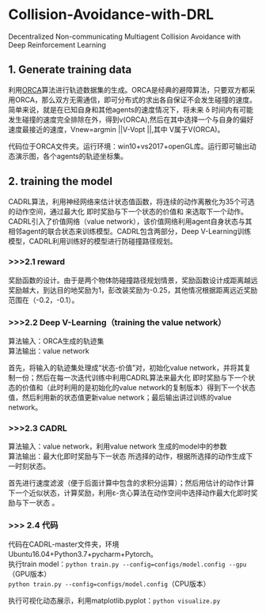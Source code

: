 # Collision-Avoidance-with-DRL
Decentralized Non-communicating Multiagent Collision Avoidance with Deep Reinforcement Learning

## 1. Generate training data
  利用[ORCA](http://www.meltycriss.com/2017/01/14/paper-orca/)算法进行轨迹数据集的生成。ORCA是经典的避障算法，只要双方都采用ORCA，那么双方无需通信，即可分布式的求出各自保证不会发生碰撞的速度。简单来说，就是在已知自身和其他agents的速度情况下，将未来 δ 时间内有可能发生碰撞的速度完全排除在外，得到v(ORCA),然后在其中选择一个与自身的偏好速度最接近的速度，Vnew=argmin ||V-Vopt ||,其中	V属于V(ORCA)。
  
  代码位于ORCA文件夹。运行环境：win10+vs2017+openGL库。运行即可输出动态演示图，各个agents的轨迹坐标集。

## 2. training the model
  CADRL算法，利用神经网络来估计状态值函数，将连续的动作离散化为35个可选的动作空间，通过最大化 即时奖励与下一个状态的价值和 来选取下一个动作。CADRL引入了价值网络（value network），该价值网络利用agent自身状态与其相邻agent的联合状态来训练模型。CADRL包含两部分，Deep V-Learning训练模型，CADRL利用训练好的模型进行防碰撞路径规划。
### >>>2.1 reward
  奖励函数的设计。由于是两个物体防碰撞路径规划情景，奖励函数设计成距离越远奖励越大，到达目的地奖励为1，彭改装奖励为-0.25，其他情况根据距离远近奖励范围在（-0.2，-0.1）。

### >>>2.2 Deep V-Learning（training the value network）
  算法输入：ORCA生成的轨迹集  
  算法输出：value network
  
  首先，将输入的轨迹集处理成“状态-价值”对，初始化value network，并将其复制一份；然后在每一次迭代训练中利用CADRL算法来最大化 即时奖励与下一个状态的价值和（此时利用的是初始化的value network的复制版本）得到下一个状态值，然后利用新的状态值更新value network；最后输出讲过训练的value network。
  
### >>>2.3 CADRL
  算法输入：value network，利用value network 生成的model中的参数   
  算法输出：最大化即时奖励与下一状态 所选择的动作，根据所选择的动作生成下一时刻状态。
  
  首先进行速度滤波（便于后面计算中包含的求积分运算）；然后用估计的动作计算下一个近似状态，计算奖励，利用ε-贪心算法在动作空间中选择动作最大化即时奖励与下一状态 。
  
### >>> 2.4 代码
  代码在CADRL-master文件夹，环境Ubuntu16.04+Python3.7+pycharm+Pytorch。      
  执行train model：`python train.py --config=configs/model.config --gpu`（GPU版本）      
                   `python train.py --config=configs/model.config`（CPU版本）
                   
                   
  执行可视化动态展示，利用matplotlib.pyplot：`python visualize.py`
  
